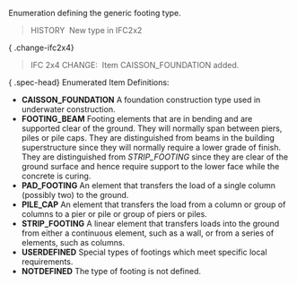 Enumeration defining the generic footing type.

> HISTORY&nbsp; New type in IFC2x2

{ .change-ifc2x4}
> IFC 2x4 CHANGE:&nbsp; Item CAISSON_FOUNDATION added.

{ .spec-head}
Enumerated Item Definitions:

* **CAISSON_FOUNDATION** A foundation construction type used in underwater construction.
* **FOOTING_BEAM** Footing elements that are in bending and are supported clear of the ground. They will normally span between piers, piles or pile caps. They are distinguished from beams in the building superstructure since they will normally require a lower grade of finish. They are distinguished from _STRIP_FOOTING_ since they are clear of the ground surface and hence require support to the lower face while the concrete is curing.
* **PAD_FOOTING** An element that transfers the load of a single column (possibly two) to the ground.
* **PILE_CAP** An element that transfers the load from a column or group of columns to a pier or pile or group of piers or piles.
* **STRIP_FOOTING** A linear element that transfers loads into the ground from either a continuous element, such as a wall, or from a series of elements, such as columns.
* **USERDEFINED** Special types of footings which meet specific local requirements.
* **NOTDEFINED** The type of footing is not defined.
